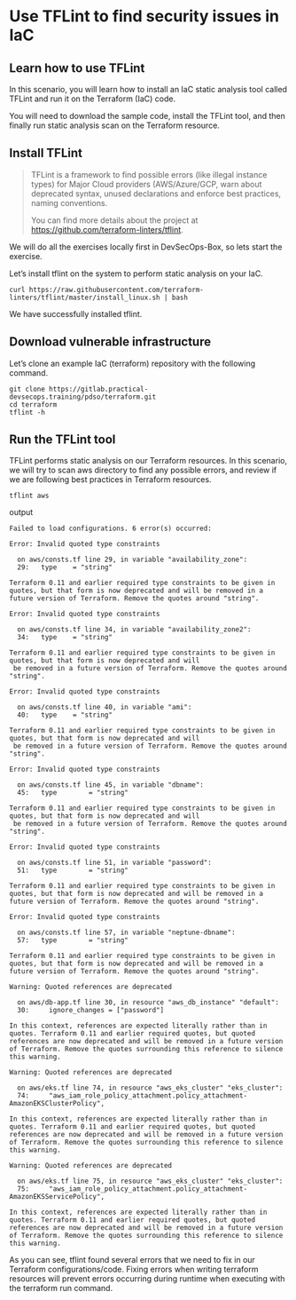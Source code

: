 Use TFLint to find security issues in IaC
=======================

Learn how to use TFLint
--------------

In this scenario, you will learn how to install an IaC static analysis tool called TFLint and run it on the Terraform (IaC) code.

You will need to download the sample code, install the TFLint tool, and then finally run static analysis scan on the Terraform resource.

Install TFLint
----------

> TFLint is a framework to find possible errors (like illegal instance types) for Major Cloud providers (AWS/Azure/GCP, warn about deprecated syntax, unused declarations and enforce best practices, naming conventions.
>
> You can find more details about the project at https://github.com/terraform-linters/tflint.

We will do all the exercises locally first in DevSecOps-Box, so lets start the exercise.

Let’s install tflint on the system to perform static analysis on your IaC.

```
curl https://raw.githubusercontent.com/terraform-linters/tflint/master/install_linux.sh | bash
```

We have successfully installed tflint.

Download vulnerable infrastructure
----------

Let’s clone an example IaC (terraform) repository with the following command.

```
git clone https://gitlab.practical-devsecops.training/pdso/terraform.git
cd terraform
tflint -h
```

Run the TFLint tool
----------

TFLint performs static analysis on our Terraform resources. In this scenario, we will try to scan aws directory to find any possible errors, and review if we are following best practices in Terraform resources.

```
tflint aws
```
output

```
Failed to load configurations. 6 error(s) occurred:

Error: Invalid quoted type constraints

  on aws/consts.tf line 29, in variable "availability_zone":
  29:   type    = "string"

Terraform 0.11 and earlier required type constraints to be given in quotes, but that form is now deprecated and will be removed in a future version of Terraform. Remove the quotes around "string".

Error: Invalid quoted type constraints

  on aws/consts.tf line 34, in variable "availability_zone2":
  34:   type    = "string"

Terraform 0.11 and earlier required type constraints to be given in quotes, but that form is now deprecated and will
 be removed in a future version of Terraform. Remove the quotes around "string".

Error: Invalid quoted type constraints

  on aws/consts.tf line 40, in variable "ami":
  40:   type    = "string"

Terraform 0.11 and earlier required type constraints to be given in quotes, but that form is now deprecated and will
 be removed in a future version of Terraform. Remove the quotes around "string".

Error: Invalid quoted type constraints

  on aws/consts.tf line 45, in variable "dbname":
  45:   type        = "string"

Terraform 0.11 and earlier required type constraints to be given in quotes, but that form is now deprecated and will
 be removed in a future version of Terraform. Remove the quotes around "string".

Error: Invalid quoted type constraints

  on aws/consts.tf line 51, in variable "password":
  51:   type        = "string"

Terraform 0.11 and earlier required type constraints to be given in quotes, but that form is now deprecated and will be removed in a future version of Terraform. Remove the quotes around "string".

Error: Invalid quoted type constraints

  on aws/consts.tf line 57, in variable "neptune-dbname":
  57:   type        = "string"

Terraform 0.11 and earlier required type constraints to be given in quotes, but that form is now deprecated and will be removed in a future version of Terraform. Remove the quotes around "string".

Warning: Quoted references are deprecated

  on aws/db-app.tf line 30, in resource "aws_db_instance" "default":
  30:     ignore_changes = ["password"]

In this context, references are expected literally rather than in quotes. Terraform 0.11 and earlier required quotes, but quoted references are now deprecated and will be removed in a future version of Terraform. Remove the quotes surrounding this reference to silence this warning.

Warning: Quoted references are deprecated

  on aws/eks.tf line 74, in resource "aws_eks_cluster" "eks_cluster":
  74:     "aws_iam_role_policy_attachment.policy_attachment-AmazonEKSClusterPolicy",

In this context, references are expected literally rather than in quotes. Terraform 0.11 and earlier required quotes, but quoted references are now deprecated and will be removed in a future version of Terraform. Remove the quotes surrounding this reference to silence this warning.

Warning: Quoted references are deprecated

  on aws/eks.tf line 75, in resource "aws_eks_cluster" "eks_cluster":
  75:     "aws_iam_role_policy_attachment.policy_attachment-AmazonEKSServicePolicy",

In this context, references are expected literally rather than in quotes. Terraform 0.11 and earlier required quotes, but quoted references are now deprecated and will be removed in a future version of Terraform. Remove the quotes surrounding this reference to silence this warning.
```

As you can see, tflint found several errors that we need to fix in our Terraform configurations/code. Fixing errors when writing terraform resources will prevent errors occurring during runtime when executing with the terraform run command.